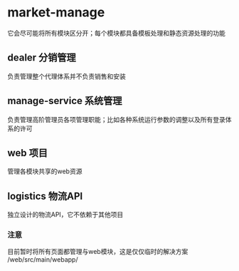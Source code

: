 # market-manage
它会尽可能将所有模块区分开；每个模块都具备模板处理和静态资源处理的功能


## dealer 分销管理
负责管理整个代理体系并不负责销售和安装

## manage-service 系统管理
负责管理高阶管理员各项管理职能；比如各种系统运行参数的调整以及所有登录体系的许可

## web 项目
管理各模块共享的web资源

## logistics 物流API
独立设计的物流API，它不依赖于其他项目

### 注意
目前暂时将所有页面都管理与web模块，这是仅仅临时的解决方案
/web/src/main/webapp/